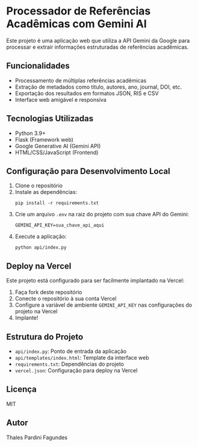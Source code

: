 # Processador de Referências Acadêmicas com Gemini AI

Este projeto é uma aplicação web que utiliza a API Gemini da Google para processar e extrair informações estruturadas de referências acadêmicas.

## Funcionalidades

- Processamento de múltiplas referências acadêmicas
- Extração de metadados como título, autores, ano, journal, DOI, etc.
- Exportação dos resultados em formatos JSON, RIS e CSV
- Interface web amigável e responsiva

## Tecnologias Utilizadas

- Python 3.9+
- Flask (Framework web)
- Google Generative AI (Gemini API)
- HTML/CSS/JavaScript (Frontend)

## Configuração para Desenvolvimento Local

1. Clone o repositório
2. Instale as dependências:
   ```
   pip install -r requirements.txt
   ```
3. Crie um arquivo `.env` na raiz do projeto com sua chave API do Gemini:
   ```
   GEMINI_API_KEY=sua_chave_api_aqui
   ```
4. Execute a aplicação:
   ```
   python api/index.py
   ```

## Deploy na Vercel

Este projeto está configurado para ser facilmente implantado na Vercel:

1. Faça fork deste repositório
2. Conecte o repositório à sua conta Vercel
3. Configure a variável de ambiente `GEMINI_API_KEY` nas configurações do projeto na Vercel
4. Implante!

## Estrutura do Projeto

- `api/index.py`: Ponto de entrada da aplicação
- `api/templates/index.html`: Template da interface web
- `requirements.txt`: Dependências do projeto
- `vercel.json`: Configuração para deploy na Vercel

## Licença

MIT

## Autor

Thales Pardini Fagundes 